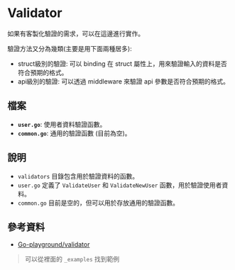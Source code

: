 # Validator

如果有客製化驗證的需求，可以在這邊進行實作。

驗證方法又分為幾類(主要是用下面兩種居多):
* struct級別的驗證: 可以 binding 在 struct 屬性上，用來驗證輸入的資料是否符合預期的格式。
* api級別的驗證: 可以透過 middleware 來驗證 api 參數是否符合預期的格式。
## 檔案

*   **`user.go`**: 使用者資料驗證函數。
*   **`common.go`**: 通用的驗證函數 (目前為空)。

## 說明

*   `validators` 目錄包含用於驗證資料的函數。
*   `user.go` 定義了 `ValidateUser` 和 `ValidateNewUser` 函數，用於驗證使用者資料。
*   `common.go` 目前是空的，但可以用於存放通用的驗證函數。

## 參考資料

* [Go-playground/validator](https://github.com/go-playground/validator)
> 可以從裡面的 `_examples` 找到範例
